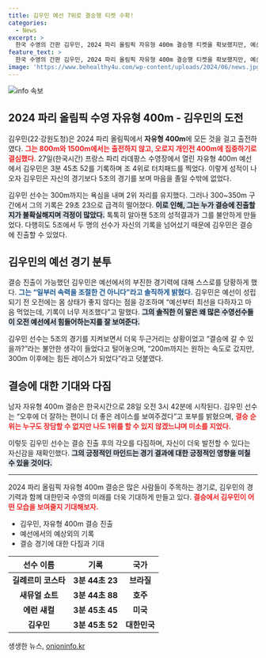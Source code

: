 ```yaml
---
title: 김우민 예선 7위로 결승행 티켓 수확!
categories:
  - News
excerpt: >
  한국 수영의 간판 김우민, 2024 파리 올림픽 자유형 400m 결승행 티켓을 확보했지만, 예선 경기력에 놀라움! 결승에서의 역전을 기대하며 1위도 가능하다는 자신감을 보였다.
feature_text: >
  한국 수영의 간판 김우민, 2024 파리 올림픽 자유형 400m 결승행 티켓을 확보했지만, 예선 경기력에 놀라움! 결승에서의 역전을 기대하며 1위도 가능하다는 자신감을 보였다.
image: 'https://www.behealthy4u.com/wp-content/uploads/2024/06/news.jpg'
---
```


<p><img src="https://www.behealthy4u.com/wp-content/uploads/2024/06/news.jpg" alt="info 속보" /></p>

<h2 data-ke-size="size26">2024 파리 올림픽 수영 자유형 400m - 김우민의 도전</h2>

<p data-ke-size="size16"></p>

<p>김우민(22·강원도청)은 2024 파리 올림픽에서 <strong>자유형 400m</strong>에 모든 것을 걸고 출전하였다. <b><span style="color: #ee2323;">그는 800m와 1500m에서는 출전하지 않고, 오로지 개인전 400m에 집중하기로 결심했다.</span></b> 27일(한국시간) 프랑스 파리 라데팡스 수영장에서 열린 자유형 400m 예선에서 김우민은 3분 45초 52를 기록하며 조 4위로 터치패드를 찍었다. 이렇게 성적이 나오자 김우민은 자신의 경기보다 5조의 경기를 보며 마음을 졸일 수밖에 없었다. </p>

<p>김우민 선수는 300m까지는 욕심을 내며 2위 자리를 유지했다. 그러나 300~350m 구간에서 그의 기록은 29초 23으로 급격히 떨어졌다. <b><span style="background-color: #21538527;">이로 인해, 그는 누가 결승에 진출할지가 불확실해지며 걱정이 많았다.</span></b> 톡톡히 알아챈 5조의 성적결과가 그를 불안하게 만들었다. 다행히도 5조에서 두 명의 선수가 자신의 기록을 넘어섰기 때문에 김우민은 결승에 진출할 수 있었다. </p>

<p data-ke-size="size16"></p>

<h2 data-ke-size="size26">김우민의 예선 경기 분투</h2>

<p data-ke-size="size16"></p>

<p>결승 진출이 가능했던 김우민은 예선에서의 부진한 경기력에 대해 스스로를 당황하게 했다. <b><span style="color: #1a5490;">그는 “일부러 속력을 조절한 건 아니다”라고 솔직하게 밝혔다.</span></b> 김우민은 예선이 성립되기 전 오전에는 몸 상태가 좋지 않다는 점을 강조하며 “예선부터 최선을 다하자고 마음 먹었는데, 기록이 너무 저조했다”고 말했다. <b><span style="background-color: #21538527;">그의 솔직한 이 말은 왜 많은 수영선수들이 오전 예선에서 힘들어하는지를 잘 보여준다.</span></b></p>

<p>김우민 선수는 5조의 경기를 지켜보면서 더욱 두근거리는 상황이었고 “결승에 갈 수 있을까?”라는 불안한 생각이 들었다고 털어놓으며, “200m까지는 원하는 속도로 갔지만, 300m 이후에는 힘든 레이스가 되었다”라고 덧붙였다.</p>

<p data-ke-size="size16"></p>

<h2 data-ke-size="size26">결승에 대한 기대와 다짐</h2>

<p data-ke-size="size16"></p>

<p>남자 자유형 400m 결승은 한국시간으로 28일 오전 3시 42분에 시작된다. 김우민 선수는 “오후에 더 잘하는 편이니 더 좋은 레이스를 보여주겠다”고 포부를 밝혔으며, <b><span style="color: #ee2323;">결승 순위는 누구도 장담할 수 없지만 나도 1위를 할 수 있지 않겠느냐며 미소를 지었다.</span></b> </p>

<p>이렇듯 김우민 선수는 결승 진출 후의 각오를 다짐하며, 자신이 더욱 발전할 수 있다는 자신감을 재확인했다. <b><span style="background-color: #21538527;">그의 긍정적인 마인드는 경기 결과에 대한 긍정적인 영향을 미칠 수 있을 것이다.</span></b></p>

<p data-ke-size="size16"></p>

<hr />

<p data-ke-size="size16">2024 파리 올림픽 자유형 400m 결승은 많은 사람들이 주목하는 경기로, 김우민의 경기력과 함께 대한민국 수영의 미래를 더욱 기대하게 만들고 있다. <b><span style="color: #ee2323;">결승에서 김우민이 어떤 모습을 보여줄지 기대해보자.</span></b></p>

<ul>
    <li>김우민, 자유형 400m 결승 진출</li>
    <li>예선에서의 예상외의 기록</li>
    <li>결승 경기에 대한 다짐과 기대</li>
</ul>

<table>
    <thead>
        <tr>
            <th style="text-align: center;"><b>선수 이름</b></th>
            <th style="text-align: center;"><b>기록</b></th>
            <th style="text-align: center;"><b>국가</b></th>
        </tr>
    </thead>
    <tbody>
        <tr>
            <td style="text-align: center; height: 17px;"><b>길례르미 코스타</b></td>
            <td style="text-align: center; height: 17px;"><b>3분 44초 23</b></td>
            <td style="text-align: center; height: 17px;"><b>브라질</b></td>
        </tr>
        <tr>
            <td style="text-align: center; height: 17px;"><b>새뮤얼 쇼트</b></td>
            <td style="text-align: center; height: 17px;"><b>3분 44초 88</b></td>
            <td style="text-align: center; height: 17px;"><b>호주</b></td>
        </tr>
        <tr>
            <td style="text-align: center; height: 17px;"><b>에런 섀컬</b></td>
            <td style="text-align: center; height: 17px;"><b>3분 45초 45</b></td>
            <td style="text-align: center; height: 17px;"><b>미국</b></td>
        </tr>
        <tr>
            <td style="text-align: center; height: 17px;"><b>김우민</b></td>
            <td style="text-align: center; height: 17px;"><b>3분 45초 52</b></td>
            <td style="text-align: center; height: 17px;"><b>대한민국</b></td>
        </tr>
    </tbody>
</table>

<p data-ke-size="size16"></p>
생생한 뉴스, <a href="https://onioninfo.kr" rel="dofollow">onioninfo.kr</a>



